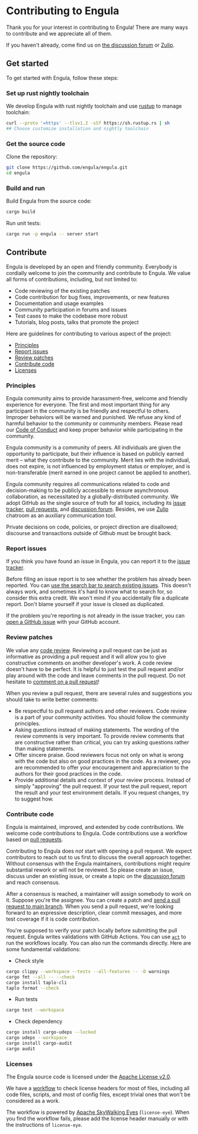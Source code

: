 # Contributing to Engula

Thank you for your interest in contributing to Engula! There are many ways to contribute and we appreciate all of them.

If you haven't already, come find us on [the discussion forum](https://github.com/engula/engula/discussions) or [Zulip](https://engula.zulipchat.com).

## Get started

To get started with Engula, follow these steps:

### Set up rust nightly toolchain

We develop Engula with rust nightly toolchain and use [rustup](https://rustup.rs/) to manage toolchain:

```sh
curl --proto '=https' --tlsv1.2 -sSf https://sh.rustup.rs | sh
## Choose customize installation and nightly toolchain
```

### Get the source code

Clone the repository:

```sh
git clone https://github.com/engula/engula.git
cd engula
```

### Build and run

Build Engula from the source code:

```sh
cargo build
```

Run unit tests:

```sh
cargo run -p engula -- server start
```

## Contribute

Engula is developed by an open and friendly community. Everybody is cordially welcome to join the community and contribute to Engula. We value all forms of contributions, including, but not limited to:

* Code reviewing of the existing patches
* Code contribution for bug fixes, improvements, or new features
* Documentation and usage examples
* Community participation in forums and issues
* Test cases to make the codebase more robust
* Tutorials, blog posts, talks that promote the project

Here are guidelines for contributing to various aspect of the project:

* [Principles](#Principles)
* [Report issues](#Report-issues)
* [Review patches](#Review-patches)
* [Contribute code](#Contribute-code)
* [Licenses](#Licenses)

### Principles

Engula community aims to provide harassment-free, welcome and friendly experience for everyone. The first and most important thing for any participant in the community is be friendly and respectful to others. Improper behaviors will be warned and punished. We refuse any kind of harmful behavior to the community or community members. Please read our [Code of Conduct](CODE_OF_CONDUCT.md) and keep proper behavior while participating in the community.

Engula community is a community of peers. All individuals are given the opportunity to participate, but their influence is based on publicly earned merit – what they contribute to the community. Merit lies with the individual, does not expire, is not influenced by employment status or employer, and is non-transferable (merit earned in one project cannot be applied to another).

Engula community requires all communications related to code and decision-making to be publicly accessible to ensure asynchronous collaboration, as necessitated by a globally-distributed community. We adopt GitHub as the single source of truth for all topics, including its [issue tracker](https://github.com/engula/engula/issues), [pull requests](http://github.com/engula/engula/pulls), and [discussion forum](https://github.com/engula/engula/discussions). Besides, we use [Zulip](https://engula.zulipchat.com) chatroom as an auxiliary communication tool.

Private decisions on code, policies, or project direction are disallowed; discourse and transactions outside of Github must be brought back.

### Report issues

If you think you have found an issue in Engula, you can report it to the [issue tracker](https://github.com/engula/engula/issues).

Before filing an issue report is to see whether the problem has already been reported. You can [use the search bar to search existing issues](https://docs.github.com/en/github/administering-a-repository/finding-information-in-a-repository/using-search-to-filter-issues-and-pull-requests). This doesn't always work, and sometimes it's hard to know what to search for, so consider this extra credit. We won't mind if you accidentally file a duplicate report. Don't blame yourself if your issue is closed as duplicated.

If the problem you're reporting is not already in the issue tracker, you can [open a GitHub issue](https://docs.github.com/en/issues/tracking-your-work-with-issues/creating-an-issue) with your GitHub account.

### Review patches

We value any [code review](https://en.wikipedia.org/wiki/Code_review). Reviewing a pull request can be just as informative as providing a pull request and it will allow you to give constructive comments on another developer's work. A code review doesn't have to be perfect. It is helpful to just test the pull request and/or play around with the code and leave comments in the pull request. Do not hesitate to [comment on a pull request](https://docs.github.com/en/pull-requests/collaborating-with-pull-requests/reviewing-changes-in-pull-requests/commenting-on-a-pull-request)!

When you review a pull request, there are several rules and suggestions you should take to write better comments:

* Be respectful to pull request authors and other reviewers. Code review is a part of your community activities. You should follow the community principles.
* Asking questions instead of making statements. The wording of the review comments is very important. To provide review comments that are constructive rather than critical, you can try asking questions rather than making statements.
* Offer sincere praise. Good reviewers focus not only on what is wrong with the code but also on good practices in the code. As a reviewer, you are recommended to offer your encouragement and appreciation to the authors for their good practices in the code.
* Provide additional details and context of your review process. Instead of simply "approving" the pull request. If your test the pull request, report the result and your test environment details. If you request changes, try to suggest how.

### Contribute code

Engula is maintained, improved, and extended by code contributions. We welcome code contributions to Engula. Code contributions use a workflow based on [pull requests](https://docs.github.com/en/pull-requests/collaborating-with-pull-requests/proposing-changes-to-your-work-with-pull-requests/about-pull-requests).

Contributing to Engula does _not_ start with opening a pull request. We expect contributors to reach out to us first to discuss the overall approach together. Without consensus with the Engula maintainers, contributions might require substantial rework or will not be reviewed. So please create an issue, discuss under an existing issue, or create a topic on the [discussion forum](https://github.com/engula/engula/discussions) and reach consensus.

After a consensus is reached, a maintainer will assign somebody to work on it. Suppose you're the assignee. You can create a patch and [send a pull request to main branch](https://github.com/engula/engula/pull/new/main). When you send a pull request, we're looking forward to an expressive description, clear commit messages, and more test coverage if it is code contribution.

You're supposed to verify your patch locally before submitting the pull request. Engula writes validations with GitHub Actions. You can use [`act`](https://github.com/nektos/act) to run the workflows locally. You can also run the commands directly. Here are some fundamental validations:

* Check style

```sh
cargo clippy --workspace --tests --all-features -- -D warnings
cargo fmt --all -- --check
cargo install taplo-cli
taplo format --check
```

* Run tests

```sh
cargo test --workspace
```

* Check dependency

```sh
cargo install cargo-udeps --locked
cargo udeps --workspace
cargo install cargo-audit
cargo audit
```

### Licenses

The Engula source code is licensed under the [Apache License v2.0](https://www.apache.org/licenses/LICENSE-2.0).

We have a [workflow](https://github.com/engula/engula/actions/workflows/audit-license.yml) to check license headers for most of files, including all code files, scripts, and most of config files, except trivial ones that won't be considered as a work.

The workflow is powered by [Apache SkyWalking Eyes](https://github.com/apache/skywalking-eyes) (`license-eye`). When you find the workflow fails, please add the license header manually or with the instructions of `license-eye`.
